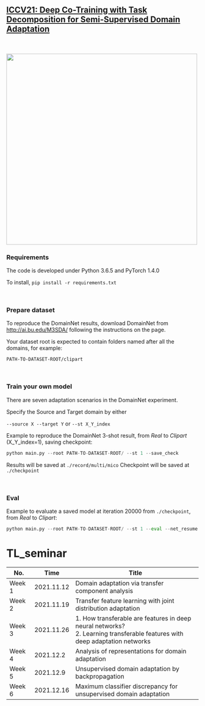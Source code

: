 ## [ICCV21: Deep Co-Training with Task Decomposition for Semi-Supervised Domain Adaptation](https://arxiv.org/abs/2007.12684)

<br />
<br />
<img src="https://github.com/LoyoYang/mico/blob/master/overall_framework.png" width="500">

### Requirements
The code is developed under Python 3.6.5 and PyTorch 1.4.0

To install,
```pip install -r requirements.txt```

<br />

### Prepare dataset
To reproduce the DomainNet results, download DomainNet from http://ai.bu.edu/M3SDA/ following the instructions on the page.

Your dataset root is expected to contain folders named after all the domains, for example: 

```PATH-TO-DATASET-ROOT/clipart```

<br />

### Train your own model
There are seven adaptation scenarios in the DomainNet experiment.

Specify the Source and Target domain by either

```--source X --target Y``` or ```--st X_Y_index```

Example to reproduce the DomainNet 3-shot result, from *Real* to *Clipart* (X_Y_index=1), saving checkpoint:

```python
python main.py --root PATH-TO-DATASET-ROOT/ --st 1 --save_check
```

Results will be saved at 
```./record/multi/mico```
Checkpoint will be saved at
```./checkpoint```


<br />

### Eval

Example to evaluate a saved model at iteration 20000 from ```./checkpoint```, from *Real* to *Clipart*:

```python
python main.py --root PATH-TO-DATASET-ROOT/ --st 1 --eval --net_resume Net_iter_model_mico_real_to_clipart_step_20000.pth.tar
```




# TL_seminar

|No.| Time| Title|
|  ----  | ----  | ----|
|Week 1|2021.11.12| Domain adaptation via transfer component analysis|
|Week 2|2021.11.19| Transfer feature learning with joint distribution adaptation|
|Week 3|2021.11.26| 1. How transferable are features in deep neural networks? <br> 2. Learning transferable features with deep adaptation networks|
|Week 4|2021.12.2|Analysis of representations for domain adaptation|
|Week 5|2021.12.9|Unsupervised domain adaptation by backpropagation|
|Week 6|2021.12.16|Maximum classifier discrepancy for unsupervised domain adaptation|



